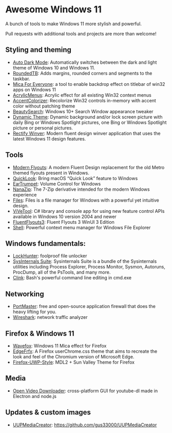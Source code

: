# Awesome Windows 11

A bunch of tools to make Windows 11 more stylish and powerful.

Pull requests with additional tools and projects are more than welcome!

## Styling and theming
- [Auto Dark Mode](https://github.com/AutoDarkMode/Windows-Auto-Night-Mode): Automatically switches between the dark and light theme of Windows 10 and Windows 11.
- [RoundedTB](https://github.com/torchgm/RoundedTB): Adds margins, rounded corners and segments to the taskbar. 
- [Mica For Everyone](https://github.com/MicaForEveryone/MicaForEveryone): a tool to enable backdrop effect on titlebar of win32 apps on Windows 11 
- [AcrylicMenus](https://github.com/krlvm/AcrylicMenus): Acrylic effect for all existing Win32 context menus 
- [AccentColorizer](https://github.com/krlvm/AccentColorizer): Recolorize Win32 controls in-memory with accent color without patching theme
- [BeautySearch](https://github.com/krlvm/BeautySearch): Windows 10+ Search Window appearance tweaker
- [Dynamic Theme](https://apps.pinnula.fr/en/dynamic-theme/9bghzk): Dynamic background and/or lock screen picture with daily Bing or Windows Spotlight pictures, one Bing or Windows Spotlight picture or personal pictures.
- [Rectify Winver](https://github.com/rounk-ctrl/Winver): Modern fluent design winver application that uses the latest Windows 11 design features.

## Tools
- [Modern Flyouts](https://github.com/ModernFlyouts-Community/ModernFlyouts): A modern Fluent Design replacement for the old Metro themed flyouts present in Windows. 
- [QuickLook](https://github.com/QL-Win/QuickLook): Bring macOS “Quick Look” feature to Windows 
- [EarTrumpet](https://github.com/File-New-Project/EarTrumpet): Volume Control for Windows
- [NanaZip](https://github.com/M2Team/NanaZip): The 7-Zip derivative intended for the modern Windows experience
- [Files](https://files.community): Files is a file manager for Windows with a powerful yet intuitive design.
- [ViVeTool](https://github.com/thebookisclosed/ViVe): C# library and console app for using new feature control APIs available in Windows 10 version 2004 and newer
- [FluentFlyouts3](https://github.com/FireCubeStudios/FluentFlyouts3): Fluent Flyouts 3 WinUI 3 Edition 
- [Shell](https://github.com/moudey/Shell): Powerful context menu manager for Windows File Explorer 

## Windows fundamentals:
- [LockHunter](https://lockhunter.com/): foolproof file unlocker
- [SysInternals Suite](https://apps.microsoft.com/store/detail/sysinternals-suite/9P7KNL5RWT25): Sysinternals Suite is a bundle of the Sysinternals utilities including Process Explorer, Process Monitor, Sysmon, Autoruns, ProcDump, all of the PsTools, and many more.
- [Clink](https://github.com/chrisant996/clink): Bash's powerful command line editing in cmd.exe 

## Networking
- [PortMaster](https://github.com/safing/portmaster): free and open-source application firewall that does the heavy lifting for you.
- [Wireshark](https://github.com/wireshark/wireshark): network traffic analyzer

## Firefox & Windows 11
- [Wavefox](https://github.com/QNetITQ/WaveFox): Windows 11 Mica effect for Firefox
- [EdgeFrfx](https://github.com/bmFtZQ/edge-frfox): A Firefox userChrome.css theme that aims to recreate the look and feel of the Chromium version of Microsoft Edge. 
- [Firefox-UWP-Style](https://github.com/Guerra24/Firefox-UWP-Style): MDL2 + Sun Valley Theme for Firefox 

## Media
- [Open Video Downloader](https://github.com/jely2002/youtube-dl-gui): cross-platform GUI for youtube-dl made in Electron and node.js

## Updates & custom images
- [UUPMediaCreator](https://github.com/gus33000/UUPMediaCreator): https://github.com/gus33000/UUPMediaCreator
